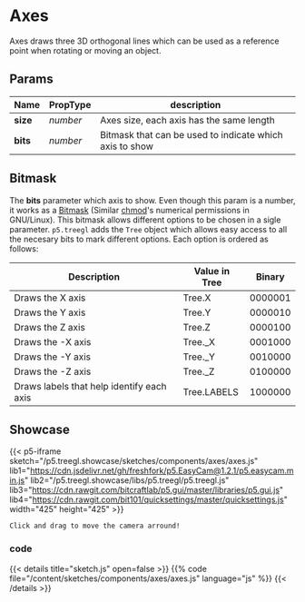 # Axes

Axes draws three 3D orthogonal lines which can be used as a reference point when rotating or moving an object. 

## Params
| Name | PropType | description |
| ----------- | ----------- | ----------- |
| **size** | *number* | Axes size, each axis has the same length | 
| **bits** | *number* | Bitmask that can be used to indicate which axis to show |

## Bitmask

The **bits** parameter which axis to show. Even though this param is a number, it works as a [Bitmask](https://en.wikipedia.org/wiki/Mask_(computing)) (Similar [chmod](https://en.wikipedia.org/wiki/Chmod#Numerical_permissions)'s numerical permissions in GNU/Linux). This bitmask allows different options to be chosen in a sigle parameter. `p5.treegl` adds the `Tree` object which allows easy access to all the necesary bits to mark different options. Each option is ordered as follows: 

| Description | Value in Tree | Binary | 
| ----------- | ----------- | ----------- | 
| Draws the X axis | Tree.X | 0000001 | 
| Draws the Y axis | Tree.Y | 0000010 | 
| Draws the Z axis | Tree.Z | 0000100 | 
| Draws the -X axis | Tree._X | 0001000 | 
| Draws the -Y axis | Tree._Y | 0010000 | 
| Draws the -Z axis | Tree._Z | 0100000 | 
| Draws labels that help identify each axis | Tree.LABELS | 1000000 | 

## Showcase

{{< p5-iframe sketch="/p5.treegl.showcase/sketches/components/axes/axes.js" lib1="https://cdn.jsdelivr.net/gh/freshfork/p5.EasyCam@1.2.1/p5.easycam.min.js" lib2="/p5.treegl.showcase/libs/p5.treegl/p5.treegl.js" lib3="https://cdn.rawgit.com/bitcraftlab/p5.gui/master/libraries/p5.gui.js" lib4="https://cdn.rawgit.com/bit101/quicksettings/master/quicksettings.js" width="425" height="425" >}}

`Click and drag to move the camera arround!`

### code 

{{< details title="sketch.js" open=false >}}
{{% code file="/content/sketches/components/axes/axes.js" language="js" %}}
{{< /details >}}